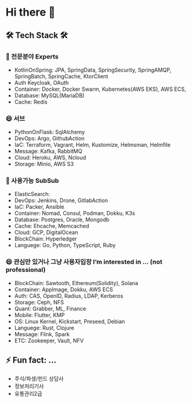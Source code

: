 Hi there 👋
===========

## 🛠 Tech Stack 🛠

### 🔭 전문분야 Experts
- KotlinOnSpring:
  JPA, SpringData, SpringSecurity, SpringAMQP, SpringBatch, SpringCache, KtorClient
- Auth
  Keycloak, OAuth
- Container:
  Docker, Docker Swarm, Kubernetes(AWS EKS), AWS ECS, 
- Database:
  MySQL(MariaDB)
- Cache:
  Redis
### 😄 서브
- PythonOnFlask:
  SqlAlchemy
- DevOps:
  Argo, GithubAction
- IaC:
  Terraform, Vagrant, Helm, Kustomize, Helmsman, Helmfile
- Message:
  Kafka, RabbitMQ
- Cloud:
  Heroku, AWS, Ncloud
- Storage:
  Minio, AWS S3

### 🌱 사용가능 SubSub
- ElasticSearch:
- DevOps:
  Jenkins, Drone, GitlabAction
- IaC:
  Packer, Ansible
- Container:
  Nomad, Consul, Podman, Dokku, K3s
- Database:
  Postgres, Oracle, Mongodb
- Cache:
  Ehcache, Memcached
- Cloud:
  GCP, DigitalOcean
- BlockChain:
  Hyperledger
- Languege:
  Go, Python, TypeScript, Ruby

### 😄 관심만 있거나 그냥 사용자입장 I’m interested in ... (not professional)
- BlockChain:
  Sawtooth, Ethereum(Solidity), Solana
- Container:
  AppImage, Dokku, AWS ECS
- Auth:
  CAS, OpenID, Radius, LDAP, Kerberos
- Storage:
  Ceph, NFS
- Quant:
  Grabber, ML, Finance
- Mobile:
  Flutter, KMP
- OS:
  Linux Kernel, Kickstart, Preseed, Debian
- Languege:
  Rust, Clojure
- Message:
  Flink, Spark
- ETC:
  Zookeeper, Vault, NFV

## ⚡ Fun fact: ...
- 주식/파생/펀드 상담사
- 정보처리기사
- 유통관리2급


<!--
**archmagece/archmagece** is a ✨ _special_ ✨ repository because its `README.md` (this file) appears on your GitHub profile.

Here are some ideas to get you started:

- 🔭 I’m currently working on ...
- 🌱 I’m currently learning ...
- 👯 I’m looking to collaborate on ...
- 🤔 I’m looking for help with ...
- 💬 Ask me about ...
- 📫 How to reach me: ...
- 😄 Pronouns: ...
- ⚡ Fun fact: ...
-->
